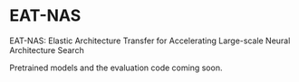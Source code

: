 # EAT-NAS
EAT-NAS: Elastic Architecture Transfer for Accelerating Large-scale Neural Architecture Search

Pretrained models and the evaluation code coming soon.
